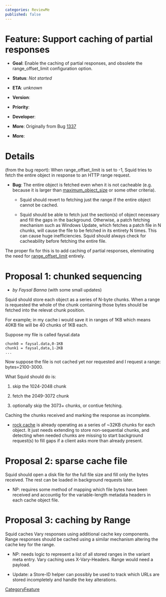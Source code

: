 ```yaml
---
categories: ReviewMe
published: false
---
```

# Feature: Support caching of partial responses

  - **Goal**: Enable the caching of partial responses, and obsolete the
    range_offset_limit configuration option.

  - **Status**: *Not started*

  - **ETA**: *unknown*

  - **Version**:

  - **Priority**:

  - **Developer**:

  - **More**: Originally from Bug
    [1337](https://bugs.squid-cache.org/show_bug.cgi?id=1337)

  - **More**:
    [](http://tools.ietf.org/html/draft-ietf-httpbis-p5-range-26)

# Details

(from the bug report): When range_offset_limit is set to -1, Squid
tries to fetch the entire object in response to an HTTP range request.

  - **Bug**: The entire object is fetched even when it is not cacheable
    (e.g. because it is larger than
    [maximum_object_size](http://www.squid-cache.org/Doc/config/maximum_object_size)
    or some other criteria).
    
      - Squid should revert to fetching just the range if the entire
        object cannot be cached.
    
      - Squid should be able to fetch just the section(s) of object
        necessary and fill the gaps in the background. Otherwise, a
        patch fetching mechanism such as Windows Update, which fetches a
        patch file in N chunks, will cause the file to be fetched in its
        entirety N times. This can cause huge inefficiencies. Squid
        should always check for cacheability before fetching the entire
        file.

The proper fix for this is to add caching of partial responses,
eleminating the need for
[range_offset_limit](http://www.squid-cache.org/Doc/config/range_offset_limit)
entirely.

# Proposal 1: chunked sequencing

  - *by Faysal Banna* (with some small updates)

Squid should store each object as a series of N-byte chunks. When a
range is requested the whole of the chunk containing those bytes should
be fetched into the relevat chunk position.

For example; in my cache i would save it in ranges of 1KB which means
40KB file will be 40 chunks of 1KB each.

Suppose my file is called faysal.data

    chunk0 = faysal.data,0-1KB
    chunk1 = faysal,data,1-2KB
    ...

Now suppose the file is not cached yet nor requested and I request a
range: bytes=2100-3000.

What Squid should do is:

1.  skip the 1024-2048 chunk

2.  fetch the 2049-3072 chunk

3.  optionally skip the 3073+ chunks, or contiue fetching.

Caching the chunks received and marking the response as incomplete.

  - [rock
    cache](/Features/LargeRockStore)
    is already operating as a series of \~32KB chunks for each object.
    It just needs extending to store non-sequential chunks, and
    detecting when needed chunks are missing to start background
    request(s) to fill gaps if a client asks more than already present.

# Proposal 2: sparse cache file

Squid should open a disk file for the full file size and fill only the
bytes received. The rest can be loaded in background requests later.

  - NP: requires some method of mapping which file bytes have been
    received and accountig for the variable-length metadata headers in
    each cache object file.

# Proposal 3: caching by Range

Squid caches Vary responses using additional cache key components. Range
responses should be cached using a similar mechanism altering the cache
key for the range.

  - NP: needs logic to represent a list of all stored ranges in the
    variant meta entry. Vary caching uses X-Vary-Headers. Range would
    need a payload.

  - Update: a Store-ID helper can possibly be used to track which URLs
    are stored incompletely and handle the key alterations.

[CategoryFeature](/CategoryFeature)
